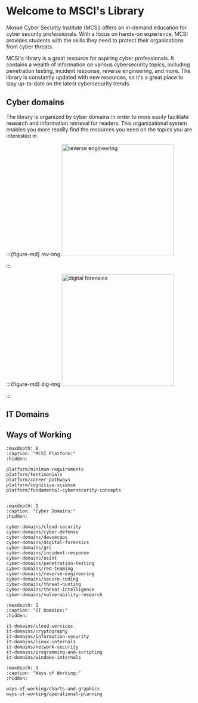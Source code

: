# Welcome to MSCI's Library

Mossé Cyber Security Institute (MCSI) offers an in-demand education for cyber security professionals. With a focus on hands-on experience, MCSI provides students with the skills they need to protect their organizations from cyber threats.

MCSI's library is a great resource for aspiring cyber professionals. It contains a wealth of information on various cybersecurity topics, including penetration testing, incident response, reverse engineering, and more. The library is constantly updated with new resources, so it's a great place to stay up-to-date on the latest cybersecurity trends. 

## Cyber domains

The library is organized by cyber domains in order to more easily facilitate research and information retrieval for readers. This organizational system enables you more readily find the resources you need on the topics you are interested in. 

:::{figure-md} rev-img
<img src="/images/open-graphs/reverse-engineering.png" alt="reverse engineering" width="300px">

[](reverse-engineering-landing-page)
:::


:::{figure-md} dig-img
<img src="/images/open-graphs/digital-forensics.png" alt="digital forensics" width="300px">

[](digital-forensics-main-page)
:::

## IT Domains

## Ways of Working

```{toctree}
:maxdepth: 8
:caption: "MCSI Platform:"
:hidden:

platform/minimum-requirements
platform/testimonials
platform/career-pathways
platform/cognitive-science
platform/fundamental-cybersecurity-concepts


```

```{toctree}
:maxdepth: 1
:caption: "Cyber Domains:"
:hidden:

cyber-domains/cloud-security
cyber-domains/cyber-defense
cyber-domains/devsecops
cyber-domains/digital-forensics
cyber-domains/grc
cyber-domains/incident-response
cyber-domains/osint
cyber-domains/penetration-testing
cyber-domains/red-teaming
cyber-domains/reverse-engineering
cyber-domains/secure-coding
cyber-domains/threat-hunting
cyber-domains/threat-intelligence
cyber-domains/vulnerability-research

```

```{toctree}
:maxdepth: 1
:caption: "IT Domains:"
:hidden:

it-domains/cloud-services
it-domains/cryptography
it-domains/information-security
it-domains/linux-internals
it-domains/network-security
it-domains/programming-and-scripting
it-domains/windows-internals
```

```{toctree}
:maxdepth: 1
:caption: "Ways of Working:"
:hidden:

ways-of-working/charts-and-graphics
ways-of-working/operational-planning
```



